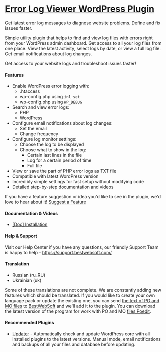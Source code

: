 <a href="https://bestwebsoft.com/products/wordpress/plugins/error-log-viewer/" target=_blank>Error Log Viewer WordPress Plugin</a>
========================

Get latest error log messages to diagnose website problems. Define and fix issues faster.

<p>Simple utility plugin that helps to find and view log files with errors right from your WordPress admin dashboard. Get access to all your log files from one place. View the latest activity, select logs by date, or view a full log file. Get email notifications about log changes.</p>

<p>Get access to your website logs and troubleshoot issues faster!</p>


<div class='video'></div>


<h4>Features</h4>

<ul>
<li>Enable WordPress error logging with:

<ul>
<li>.htaccess </li>
<li>wp-config.php using <code>inl_set</code></li>
<li>wp-config.php using <code>WP_DEBUG</code></li>
</ul></li>
<li>Search and view error logs: 

<ul>
<li>PHP </li>
<li>WordPress</li>
</ul></li>
<li>Configure email notifications about log changes:

<ul>
<li>Set the email</li>
<li>Change frequency</li>
</ul></li>
<li>Configure log monitor settings:

<ul>
<li>Choose the log to be displayed </li>
<li>Choose what to show in the log:

<ul>
<li>Certain last lines in the file</li>
<li>Log for a certain period of time</li>
<li>Full file</li>
</ul></li>
</ul></li>
<li>View or save the part of PHP error logs as TXT file </li>
<li>Compatible with latest WordPress version</li>
<li>Incredibly simple settings for fast setup without modifying code</li>
<li>Detailed step-by-step documentation and videos</li>
</ul>

<p>If you have a feature suggestion or idea you'd like to see in the plugin, we'd love to hear about it! <a href="https://support.bestwebsoft.com/hc/en-us/requests/new">Suggest a Feature</a></p>

<h4>Documentation &#38; Videos</h4>

<ul>
<li><a href="https://docs.google.com/document/d/1-hvn6WRvWnOqj5v5pLUk7Awyu87lq5B_dO-Tv-MC9JQ/">[Doc] Installation</a></li>
</ul>

<h4>Help &#38; Support</h4>

<p>Visit our Help Center if you have any questions, our friendly Support Team is happy to help - <a href="https://support.bestwebsoft.com/">https://support.bestwebsoft.com/</a></p>

<h4>Translation</h4>

<ul>
<li>Russian (ru_RU)</li>
<li>Ukrainian (uk)</li>
</ul>

<p>Some of these translations are not complete. We are constantly adding new features which should be translated. If you would like to create your own language pack or update the existing one, you can send <a href="https://codex.wordpress.org/Translating_WordPress">the text of PO and MO files</a> to <a href="https://support.bestwebsoft.com/hc/en-us/requests/new">BestWebSoft</a> and we'll add it to the plugin. You can download the latest version of the program for work with PO and MO <a href="https://www.poedit.net/download.php">files Poedit</a>.</p>

<h4>Recommended Plugins</h4>

<ul>
<li><a href="https://bestwebsoft.com/products/wordpress/plugins/updater/?k=e2d89a7eca0a903ab58d99e7ffa3b510">Updater</a> - Automatically check and update WordPress core with all installed plugins to the latest versions. Manual mode, email notifications and backups of all your files and database before updating.</li>
</ul>